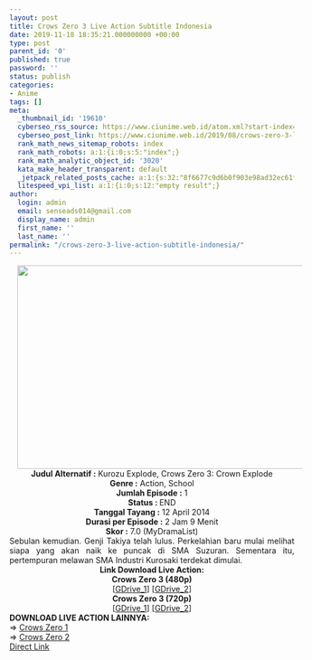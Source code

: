 ```yaml
---
layout: post
title: Crows Zero 3 Live Action Subtitle Indonesia
date: 2019-11-18 18:35:21.000000000 +00:00
type: post
parent_id: '0'
published: true
password: ''
status: publish
categories:
- Anime
tags: []
meta:
  _thumbnail_id: '19610'
  cyberseo_rss_source: https://www.ciunime.web.id/atom.xml?start-index=2401&max-results=150
  cyberseo_post_link: https://www.ciunime.web.id/2019/08/crows-zero-3-live-action-subtitle.html
  rank_math_news_sitemap_robots: index
  rank_math_robots: a:1:{i:0;s:5:"index";}
  rank_math_analytic_object_id: '3020'
  kata_make_header_transparent: default
  _jetpack_related_posts_cache: a:1:{s:32:"8f6677c9d6b0f903e98ad32ec61f8deb";a:2:{s:7:"expires";i:1663212084;s:7:"payload";a:0:{}}}
  litespeed_vpi_list: a:1:{i:0;s:12:"empty result";}
author:
  login: admin
  email: senseads014@gmail.com
  display_name: admin
  first_name: ''
  last_name: ''
permalink: "/crows-zero-3-live-action-subtitle-indonesia/"
---
```

<div style="text-align: center;">
<div style="text-align: center;">
<div style="text-align: center;">
<div style="text-align: center;">
<div style="text-align: center;">
<div style="text-align: center;">
<div class="separator" style="clear: both; text-align: center;"><a href="https://1.bp.blogspot.com/-69W8gImtH10/XUvp88-_rpI/AAAAAAAAdCI/S-gAdHtK-sIQSA48kHqKwjVQtIMCly7TgCLcBGAs/s1600/Crows%2BZero%2B3%2B-%2BExplode.jpg" imageanchor="1" style="margin-left: 1em; margin-right: 1em;"><img border="0" data-original-height="720" data-original-width="1280" height="360" src="{{ site.baseurl }}/assets/2019/11/Crows%2BZero%2B3%2B-%2BExplode.jpg" width="640" /></a></div>
<div style="text-align: left;"></div>
<div style="text-align: center;"><b>Judul</b><b><b>&nbsp;Alternatif</b>&nbsp;:</b> Kurozu Explode, Crows Zero 3: Crown Explode</div>
<div style="text-align: center;"><b>Genre :</b> Action, School</div>
<div style="text-align: center;"><b>Jumlah Episode :</b>&nbsp;1<br /><b>Status :&nbsp;</b>END<br /><b>Tanggal Tayang :</b> 12 April 2014<br /><b>Durasi per Episode :</b> 2 Jam 9 Menit</div>
<div style="text-align: center;"><b>Skor :</b> 7.0 (MyDramaList)</div>
<div style="text-align: center;"></div>
<div style="text-align: justify;">Sebulan kemudian. Genji Takiya telah lulus. Perkelahian baru mulai melihat siapa yang akan naik ke puncak di SMA Suzuran. Sementara itu, pertempuran melawan SMA Industri Kurosaki terdekat dimulai.</div>
<div style="text-align: justify;"></div>
<div style="text-align: justify;"></div>
<div style="text-align: center;"><b>Link Download </b><b><b>Live Action</b>:</b></div>
<div style="text-align: center;"><b>Crows Zero 3&nbsp;(480p)</b></div>
<div style="text-align: center;">[<a href="https://drive.google.com/uc?export=download&amp;id=1zsOAq4mUNwmzZF8sUueZ1HrgOBKT6OIJ" target="_blank" rel="noopener">GDrive_1</a>] [<a href="https://drive.google.com/uc?export=download&amp;id=1AFA3Sh8ecATSUpVt9AT4N913WI_y-v7E" target="_blank" rel="noopener">GDrive_2</a>]</div>
<div style="text-align: center;"><b>Crows Zero 3 (720p)</b></div>
<div style="text-align: center;">[<a href="https://drive.google.com/uc?export=download&amp;id=1BfM2m6-dbNwY7PYR_wT40dU341izMprn" target="_blank" rel="noopener">GDrive_1</a>] [<a href="https://drive.google.com/uc?export=download&amp;id=10yA5Jwhr_LTlUh8xEo3o-m4ypahkFSUQ" target="_blank" rel="noopener">GDrive_2</a>]
<div style="text-align: left;"></div>
<div style="text-align: left;"></div>
<div style="text-align: left;"><b>DOWNLOAD LIVE ACTION LAINNYA:</b></div>
<div style="text-align: left;"></div>
<div style="text-align: left;">=&gt;&nbsp;<a href="https://www.ciunime.web.id/2019/01/crows-zero-1-live-action-subtitle.html" target="_blank" rel="noopener">Crows Zero 1</a></div>
<div style="text-align: left;">=&gt;&nbsp;<a href="https://www.ciunime.web.id/2019/08/crows-zero-2-live-action-subtitle.html" target="_blank" rel="noopener">Crows Zero 2</a></div>
<div style="text-align: left;"></div>
</div>
</div>
</div>
</div>
</div>
</div>
</div>
<link rel="stylesheet" href="https://cdnjs.cloudflare.com/ajax/libs/font-awesome/4.7.0/css/font-awesome.min.css" />
<div class="divbtn"> <a href="https://handymansurrender.com/fihup8buzv?key=94550f7ce39444073321dde3b8782f97" class="btn"><i class="fa fa-download"></i> Direct Link</a> </div>
